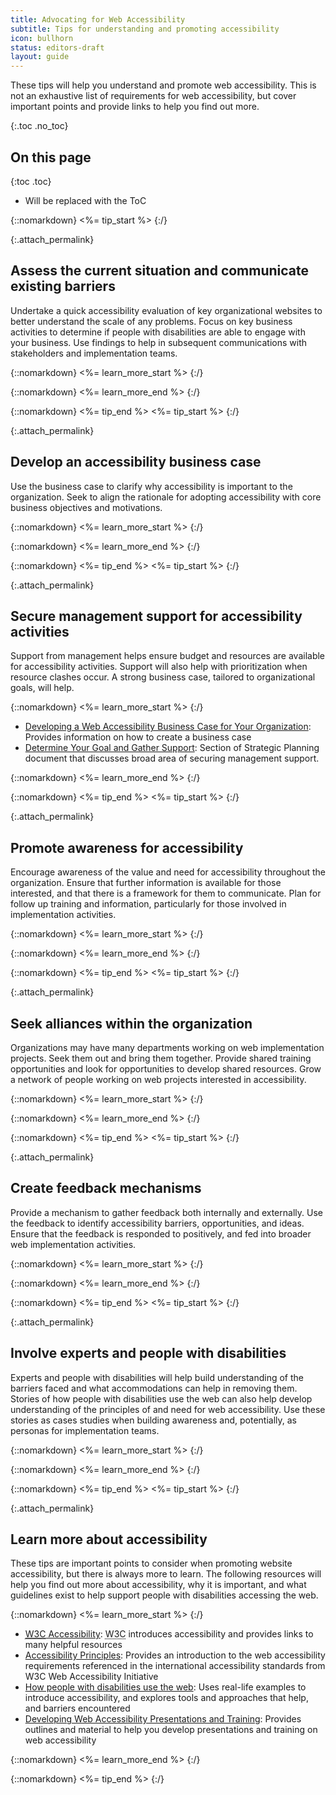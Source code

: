 ```yaml
---
title: Advocating for Web Accessibility
subtitle: Tips for understanding and promoting accessibility
icon: bullhorn
status: editors-draft
layout: guide
---
```


These tips will help you understand and promote web accessibility. This is not an exhaustive list of requirements for web accessibility, but cover important points and provide links to help you find out more.

{:.toc .no_toc}
## On this page

{:toc .toc}
* Will be replaced with the ToC

{::nomarkdown}
<%= tip_start %>
{:/}

{:.attach_permalink}
## Assess the current situation and communicate existing barriers

Undertake a quick accessibility evaluation of key organizational websites to better understand the scale of any problems. Focus on key business activities to determine if people with disabilities are able to engage with your business. Use findings to help in subsequent communications with stakeholders and implementation teams.

{::nomarkdown}
<%= learn_more_start %>
{:/}

{::nomarkdown}
<%= learn_more_end %>
{:/}

{::nomarkdown}
<%= tip_end %>
<%= tip_start %>
{:/}

{:.attach_permalink}
## Develop an accessibility business case

Use the business case to clarify why accessibility is important to the organization. Seek to align the rationale for adopting accessibility with core business objectives and motivations. 

{::nomarkdown}
<%= learn_more_start %>
{:/}

{::nomarkdown}
<%= learn_more_end %>
{:/}

{::nomarkdown}
<%= tip_end %>
<%= tip_start %>
{:/}

{:.attach_permalink}
## Secure management support for accessibility activities

Support from management helps ensure budget and resources are available for accessibility activities. Support will also help with prioritization when resource clashes occur. A strong business case, tailored to organizational goals, will help.

{::nomarkdown}
<%= learn_more_start %>
{:/}

* [Developing a Web Accessibility Business Case for Your Organization](http://www.w3.org/WAI/bcase/Overview.html): Provides information on how to create a business case
* [Determine Your Goal and Gather Support](http://www.w3.org/WAI/impl/#goal): Section of Strategic Planning document that discusses broad area of securing management support.

{::nomarkdown}
<%= learn_more_end %>
{:/}

{::nomarkdown}
<%= tip_end %>
<%= tip_start %>
{:/}

{:.attach_permalink}
## Promote awareness for accessibility

Encourage awareness of the value and need for accessibility throughout the organization. Ensure that further information is available for those interested, and that there is a framework for them to communicate. Plan for follow up training and information, particularly for those involved in implementation activities. 

{::nomarkdown}
<%= learn_more_start %>
{:/}

{::nomarkdown}
<%= learn_more_end %>
{:/}

{::nomarkdown}
<%= tip_end %>
<%= tip_start %>
{:/}

{:.attach_permalink}
## Seek alliances within the organization

Organizations may have many departments working on web implementation projects. Seek them out and bring them together. Provide shared training opportunities and look for opportunities to develop shared resources. Grow a network of people working on web projects interested in accessibility.

{::nomarkdown}
<%= learn_more_start %>
{:/}

{::nomarkdown}
<%= learn_more_end %>
{:/}

{::nomarkdown}
<%= tip_end %>
<%= tip_start %>
{:/}

{:.attach_permalink}
## Create feedback mechanisms

Provide a mechanism to gather feedback both internally and externally. Use the feedback to identify accessibility barriers, opportunities, and ideas. Ensure that the feedback is responded to positively, and fed into broader web implementation activities.

{::nomarkdown}
<%= learn_more_start %>
{:/}

{::nomarkdown}
<%= learn_more_end %>
{:/}

{::nomarkdown}
<%= tip_end %>
<%= tip_start %>
{:/}

{:.attach_permalink}
## Involve experts and people with disabilities

Experts and people with disabilities will help build understanding of the barriers faced and what accommodations can help in removing them. Stories of how people with disabilities use the web can also help develop understanding of the principles of and need for web accessibility. Use these stories as cases studies when building awareness and, potentially, as personas for implementation teams.

{::nomarkdown}
<%= learn_more_start %>
{:/}

{::nomarkdown}
<%= learn_more_end %>
{:/}

{::nomarkdown}
<%= tip_end %>
<%= tip_start %>
{:/}

{:.attach_permalink}
## Learn more about accessibility

These tips are important points to consider when promoting website accessibility, but there is always more to learn. The following resources will help you find out more about accessibility, why it is important, and what guidelines exist to help support people with disabilities accessing the web.

{::nomarkdown}
<%= learn_more_start %>
{:/}

* [<abbr title="World Wide Web Consortium">W3C</abbr> Accessibility](/standards/webdesign/accessibility): <abbr title="World Wide Web Consortium">W3C</abbr> introduces accessibility and provides links to many helpful resources
* [Accessibility Principles](/WAI/intro/people-use-web/principles): Provides an introduction to the web accessibility requirements referenced in the international accessibility standards from W3C Web Accessibility Initiative
* [How people with disabilities use the web](/WAI/intro/people-use-web): Uses real-life examples to introduce accessibility, and explores tools and approaches that help, and barriers encountered 
* [Developing Web Accessibility Presentations and Training](/WAI/training/Overview.html): Provides outlines and material to help you develop presentations and training on web accessibility

{::nomarkdown}
<%= learn_more_end %>
{:/}

{::nomarkdown}
<%= tip_end %>
{:/}